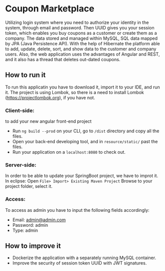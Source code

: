 # Coupon Marketplace
Utilizing login system where you need to authorize your identity in the system, through email and password. Then UUID gives you your session token, which enables you buy coupons as a customer or create them as a company. 
The data stored and managed within MySQL, SQL data mapped by JPA (Java Persistence API). With the help of Hibernate the platform able to add, update, delete, sort, and show data to the customer and company users. Also, the web application uses the advantages of Angular and REST, and it also has a thread that deletes out-dated coupons.


## How to run it
To run this applicatin you have to download it, import it to your IDE, and run it.
The project is using Lombok, so there is a need to install Lombok (https://projectlombok.org), if you have not.
### Client-side:
to add your new angular front-end project
- Run `ng build --prod` on your CLI, go to `/dist` directory and copy all the files.
- Open your back-end developing tool, and in `resource/static/` past the files.
- Run your application on a `localhost:8080` to check out.
### Server-side:
In order to be able to update your SpringBoot project, we have to improt it.
In eclipse: Open `File> Import> Existing Maven Project` Browse to your project folder, select it.
### Access:
To access as admin you have to input the following fields accordingly:
- Email: admin@admin.com
- Password: admin
- Type: admin


## How to improve it
- Dockerize the application with a separately running MySQL container.
- Improve the security of session token UUID with JWT signatures.


